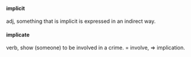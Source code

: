 #### implicit
adj, something that is implicit is expressed in an indirect way.

#### implicate
verb, show (someone) to be involved in a crime. = involve,  => implication.
